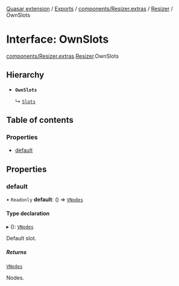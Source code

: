 [Quasar extension](../index.md) / [Exports](../modules.md) / [components/Resizer.extras](../modules/components_Resizer_extras.md) / [Resizer](../modules/components_Resizer_extras.Resizer.md) / OwnSlots

# Interface: OwnSlots

[components/Resizer.extras](../modules/components_Resizer_extras.md).[Resizer](../modules/components_Resizer_extras.Resizer.md).OwnSlots

## Hierarchy

- **`OwnSlots`**

  ↳ [`Slots`](components_Resizer_extras.Resizer.Slots.md)

## Table of contents

### Properties

- [default](components_Resizer_extras.Resizer.OwnSlots.md#default)

## Properties

### default

• `Readonly` **default**: () => [`VNodes`](../modules/components_api_misc.md#vnodes)

#### Type declaration

▸ (): [`VNodes`](../modules/components_api_misc.md#vnodes)

Default slot.

##### Returns

[`VNodes`](../modules/components_api_misc.md#vnodes)

Nodes.
